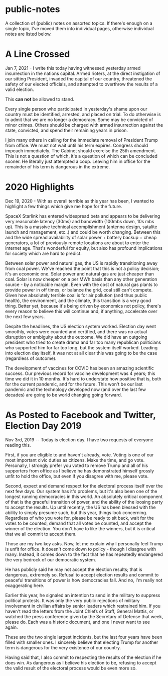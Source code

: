 # public-notes
A collection of (public) notes on assorted topics.  If there's enough on a single topic, I've moved them into individual pages, otherwise individual notes are listed below. 

# A Line Crossed
Jan 7, 2021 - I write this today having witnessed yesterday armed insurrection in the nations capital.  Armed rioters, at the direct instigation of our sitting President, invaded the capital of our country, threatened the safety of our elected officials, and attempted to overthrow the results of a valid election. 

This **can not** be allowed to stand.

Every single person who participated in yesterday's shame upon our country must be identified, arrested, and placed on trial.  To do otherwise is to admit that we are no longer a democracy.  Some may be convicted of minor crimes.  Others should be charged with armed insurrection against the state, convicted, and spend their remaining years in prison.

I join many others in calling for the immediate removal of President Trump from office.  We must not wait until his term expires.  Congress should impeach immediately.  The Cabinet should exercise the 25th amendment.  This is not a question of which, it's a question of which can be concluded sooner.  He literally just attempted a coup.  Leaving him in office for the remainder of his term is dangerous in the extreme.

# 2020 Highlights
Dec 19, 2020 - With as overall terrible as this year has been, I wanted to highlight a few things which give me hope for the future.

SpaceX Starlink has entered widespread beta and appears to be delivering very reasonable latency (30ms) and bandwidth (100mbs down, 10s mbs up).  This is a massive technical accomplishment (antenna design, satalite launch and management, etc..) and could be worth changing.  Between this and the wide spread availability of solar power + battery backup + cheap generators, a lot of previously remote locations are about to enter the internet age.  That's wonderful for equity, but also has profound implications for society which are hard to predict.  

Between solar power and natural gas, the US is rapidly transitioning away from coal power.  We've reached the point that this is not a policy decision; it's an economic one.  Solar power and natural gas are just cheaper than coal.  Solar is now cheaper on a per MWh basis than any other generation source - by a noticable margin.  Even with the cost of natural gas plants to provide power in off times, or balance the grid, coal still can't compete.  Given how absolutely terrible coal is for air pollution (and thus public health), the environment, and the climate, this transition is a very good thing.  Better yet, because it's being driven by economics not policy, there's every reason to believe this will continue and, if anything, accelerate over the next few years.

Despite the headlines, the US election system worked.  Election day went smoothly, votes were counted and certified, and there was no actual disruption or ambiguity about the outcome.  We did have an outgoing president who tried to create drama and far too many republican politicians who supported him for far too long, but the system itself worked.  Leading into election day itself, it was not at all clear this was going to be the case (regardless of outcome).  

The development of vaccines for COVID has been an amazing scientific success.  Our previous record for vaccine development was 4 years; this time we did it in 10 months.  It's hard to understate how positive that is, both for the current pandemic, and for the future.  This won't be our last pandemic and the technology developed now (and over the last few decades) are going to be world changing going forward.

# As Posted to Facebook and Twitter, Election Day 2019
Nov 3rd, 2019 -- Today is election day.  I have two requests of everyone reading this.

First, if you are eligible to and haven't already, vote.  Voting is one of our most important civic duties as citizens.  Make the time, and go vote.  Personally, I strongly prefer you voted to remove Trump and all of his supporters from office as I believe he has demonstrated himself grossly unfit to hold the office, but even if you disagree with me, please vote.

Second, expect and demand respect for the electoral process itself over the next few days.  Our system has it's problems, but it's also been one of the longest running democracies in this world.  An absolutely critical component of that is the graceful transition of power, and the ability of the loosing party to accept the results.  Up until recently, the US has been blessed with the ability to simply presume such, but this year, things look concerning.  Regardless of who you vote for, please be ready to sit back, wait for the votes to be counted, demand that all votes be counted, and accept the winner of the election.  You don't have to like the winners, but it is critical that we all commit to accept them. 

Those are my two key asks.  Now, let me explain why I personally feel Trump is unfit for office.  It doesn't come down to policy - though I disagree with many.  Instead, it comes down to the fact that he has repeatedly endangered the very bedrock of our democratic system. 

He has publicly said he may not accept the election results; that is dangerous, extremely so.  Refusal to accept election results and commit to peaceful transitions of power is how democracies fall.  And no, I'm really not exaggerating here. 

Earlier this year, he signaled an intention to send in the military to suppress political protests.  It was only the very public rejections of military involvement in civilian affairs by senior leaders which restrained him.  If you haven't read the letters from the Joint Chiefs of Staff, General Mattis, or watched the press conference given by the Secretary of Defense that week, please do.  Each was a historic document, and one I never want to see again. 

These are the two single largest incidents, but the last four years have been filled with smaller ones.  I sincerely believe that electing Trump for another term is dangerous for the very existence of our country. 

Having said that, I also commit to respecting the results of the election if he does win.  As dangerous as I believe his election to be, refusing to accept the valid result of the electoral process would be even more so.
